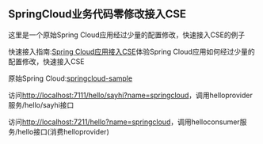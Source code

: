 ## SpringCloud业务代码零修改接入CSE

这里是一个原始Spring Cloud应用经过少量的配置修改，快速接入CSE的例子

快速接入指南:[Spring Cloud应用接入CSE](https://support.huaweicloud.com/bestpractice-cse/cse_03_0092.html)体验Spring Cloud应用如何经过少量的配置修改，快速接入CSE

原始Spring Cloud:[springcloud-sample](https://github.com/huawei-microservice-demo/SpringCloudIntegration/tree/master/springcloud-sample)

访问[http://localhost:7111/hello/sayhi?name=springcloud](http://localhost:7111/hello/sayhi?name=springcloud)，调用helloprovider服务/hello/sayhi接口

访问[http://localhost:7211/hello?name=springcloud](http://localhost:7211/hello?name=springcloud)，调用helloconsumer服务/hello接口(消费helloprovider)